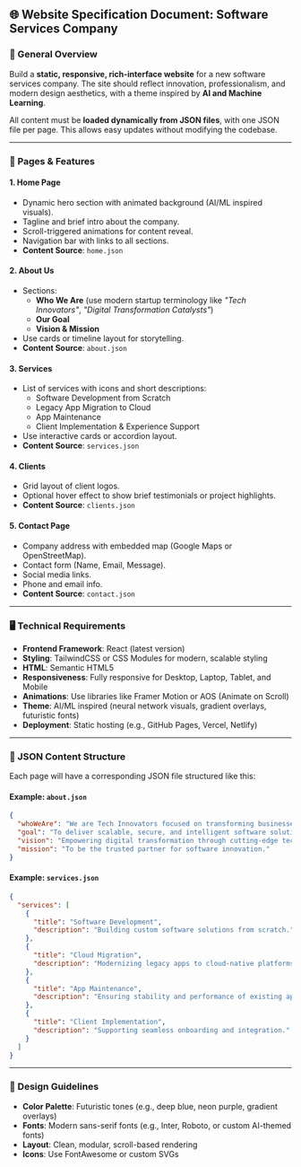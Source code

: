## 🌐 Website Specification Document: Software Services Company

### 🔷 General Overview
Build a **static, responsive, rich-interface website** for a new software services company. The site should reflect innovation, professionalism, and modern design aesthetics, with a theme inspired by **AI and Machine Learning**.

All content must be **loaded dynamically from JSON files**, with one JSON file per page. This allows easy updates without modifying the codebase.

---

### 🧩 Pages & Features

#### 1. **Home Page**
- Dynamic hero section with animated background (AI/ML inspired visuals).
- Tagline and brief intro about the company.
- Scroll-triggered animations for content reveal.
- Navigation bar with links to all sections.
- **Content Source**: `home.json`

#### 2. **About Us**
- Sections:
  - **Who We Are** (use modern startup terminology like *"Tech Innovators"*, *"Digital Transformation Catalysts"*)
  - **Our Goal**
  - **Vision & Mission**
- Use cards or timeline layout for storytelling.
- **Content Source**: `about.json`

#### 3. **Services**
- List of services with icons and short descriptions:
  - Software Development from Scratch
  - Legacy App Migration to Cloud
  - App Maintenance
  - Client Implementation & Experience Support
- Use interactive cards or accordion layout.
- **Content Source**: `services.json`

#### 4. **Clients**
- Grid layout of client logos.
- Optional hover effect to show brief testimonials or project highlights.
- **Content Source**: `clients.json`

#### 5. **Contact Page**
- Company address with embedded map (Google Maps or OpenStreetMap).
- Contact form (Name, Email, Message).
- Social media links.
- Phone and email info.
- **Content Source**: `contact.json`

---

### 🖥️ Technical Requirements

- **Frontend Framework**: React (latest version)
- **Styling**: TailwindCSS or CSS Modules for modern, scalable styling
- **HTML**: Semantic HTML5
- **Responsiveness**: Fully responsive for Desktop, Laptop, Tablet, and Mobile
- **Animations**: Use libraries like Framer Motion or AOS (Animate on Scroll)
- **Theme**: AI/ML inspired (neural network visuals, gradient overlays, futuristic fonts)
- **Deployment**: Static hosting (e.g., GitHub Pages, Vercel, Netlify)

---

### 📁 JSON Content Structure

Each page will have a corresponding JSON file structured like this:

#### Example: `about.json`
```json
{
  "whoWeAre": "We are Tech Innovators focused on transforming businesses through software.",
  "goal": "To deliver scalable, secure, and intelligent software solutions.",
  "vision": "Empowering digital transformation through cutting-edge technology.",
  "mission": "To be the trusted partner for software innovation."
}
```

#### Example: `services.json`
```json
{
  "services": [
    {
      "title": "Software Development",
      "description": "Building custom software solutions from scratch."
    },
    {
      "title": "Cloud Migration",
      "description": "Modernizing legacy apps to cloud-native platforms."
    },
    {
      "title": "App Maintenance",
      "description": "Ensuring stability and performance of existing applications."
    },
    {
      "title": "Client Implementation",
      "description": "Supporting seamless onboarding and integration."
    }
  ]
}
```

---

### 🎨 Design Guidelines

- **Color Palette**: Futuristic tones (e.g., deep blue, neon purple, gradient overlays)
- **Fonts**: Modern sans-serif fonts (e.g., Inter, Roboto, or custom AI-themed fonts)
- **Layout**: Clean, modular, scroll-based rendering
- **Icons**: Use FontAwesome or custom SVGs
